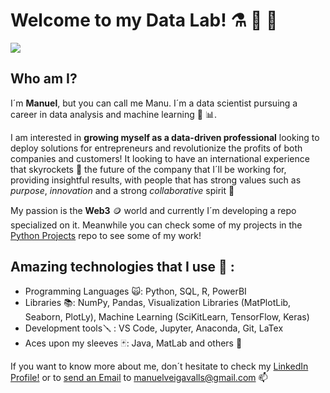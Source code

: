 # Welcome to my Data Lab! ⚗️ 🧪 💾
![](https://komarev.com/ghpvc/?username=Seniorveiga&color=360557&abbreviated=true&base=270)
## Who am I?

I´m **Manuel**, but you can call me Manu. I´m a data scientist pursuing a career in data analysis and machine learning 🧠 📊. 

I am interested in **growing myself as a data-driven professional** looking to deploy solutions for entrepreneurs and revolutionize the profits of both companies and customers! It looking to have an international experience that skyrockets 🚀 the future of the company that I´ll be working for, providing insightful results, with people that has strong values such as *purpose*, *innovation* and a strong *collaborative* spirit 🤝

My passion is the **Web3** 🪙 world and currently I´m developing a repo specialized on it. Meanwhile you can check some of my projects in the [Python Projects](https://github.com/Seniorveiga/Python_Projects) repo to see some of my work! 

## Amazing technologies that I use 🐍 :

- Programming Languages 🙀: Python, SQL, R, PowerBI
- Libraries 📚: NumPy, Pandas, Visualization Libraries (MatPlotLib, Seaborn, PlotLy), Machine Learning (SciKitLearn, TensorFlow, Keras)
- Development tools🪛 : VS Code, Jupyter, Anaconda, Git, LaTex 
- Aces upon my sleeves 🃏: Java, MatLab and others 🌚

<!--
## Some of my Passions 😍

- Amazed about psychology and personal development!
- Gym is pure medicine 🏋️‍♂️
- Economy is not only money, is justice! ⚖️
- Travelling is a new gate to our souls 🌠
-->

If you want to know more about me, don´t hesitate to check my [LinkedIn Profile!](https://www.linkedin.com/in/manuel-miguel-veiga-valls-data-analyst-crypto/) or to [send an Email](manuelveigavalls@gmail.com) to manuelveigavalls@gmail.com 📫


<!--
**Seniorveiga/Seniorveiga** is a ✨ _special_ ✨ repository because its `README.md` (this file) appears on your GitHub profile.

Here are some ideas to get you started:

- 🔭 I’m currently working on ...
- 🌱 I’m currently learning ...
- 👯 I’m looking to collaborate on ...
- 🤔 I’m looking for help with ...
- 💬 Ask me about ...
- 📫 How to reach me: ...
- 😄 Pronouns: ...
- ⚡ Fun fact: ...
-->
